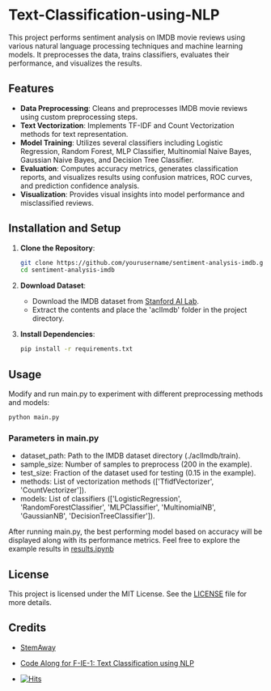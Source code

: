 # Text-Classification-using-NLP 

This project performs sentiment analysis on IMDB movie reviews using various natural language processing techniques 
and machine learning models. It preprocesses the data, trains classifiers, evaluates their performance, and visualizes the results.

## Features

- **Data Preprocessing**: Cleans and preprocesses IMDB movie reviews using custom preprocessing steps.
- **Text Vectorization**: Implements TF-IDF and Count Vectorization methods for text representation.
- **Model Training**: Utilizes several classifiers including Logistic Regression, Random Forest, MLP Classifier, Multinomial Naive Bayes, Gaussian Naive Bayes, and Decision Tree Classifier.
- **Evaluation**: Computes accuracy metrics, generates classification reports, and visualizes results using confusion matrices, ROC curves, and prediction confidence analysis.
- **Visualization**: Provides visual insights into model performance and misclassified reviews.

## Installation and Setup

1. **Clone the Repository**:

   ```bash
   git clone https://github.com/yourusername/sentiment-analysis-imdb.git
   cd sentiment-analysis-imdb
   ```
2. **Download Dataset**:
   - Download the IMDB dataset from [Stanford AI Lab](http://ai.stanford.edu/~amaas/data/sentiment/aclImdb_v1.tar.gz).
   - Extract the contents and place the 'aclImdb' folder in the project directory.
  
3. **Install Dependencies**:

   ```bash
   pip install -r requirements.txt
   ```
## Usage

Modify and run main.py to experiment with different preprocessing methods and models:

```bash
python main.py
```
### Parameters in main.py

- dataset_path: Path to the IMDB dataset directory (./aclImdb/train).
- sample_size: Number of samples to preprocess (200 in the example).
- test_size: Fraction of the dataset used for testing (0.15 in the example).
- methods: List of vectorization methods (['TfidfVectorizer', 'CountVectorizer']).
- models: List of classifiers (['LogisticRegression', 'RandomForestClassifier', 'MLPClassifier', 'MultinomialNB', 'GaussianNB', 'DecisionTreeClassifier']).

After running main.py, the best performing model based on accuracy will be displayed along with its performance metrics.
Feel free to explore the example results in [results.ipynb](https://github.com/Ahmeds-Data/Text-Classification-using-NLP/blob/master/results.ipynb)

## License

This project is licensed under the MIT License. See the [LICENSE](https://github.com/Ahmeds-Data/Text-Classification-using-NLP/blob/master/LICENSE) file for more details.

## Credits

- [StemAway](https://stemaway.com/home)
- [Code Along for F-IE-1: Text Classification using NLP](https://stemaway.com/t/code-along-for-f-ie-1-text-classification-using-nlp/16302/1)

- [![Hits](https://hits.sh/github.com/Ahmeds-Data/Text-Classification-using-NLP.git.svg?label=views&color=cc11ac)](https://hits.sh/github.com/Ahmeds-Data/Text-Classification-using-NLP.git/)
